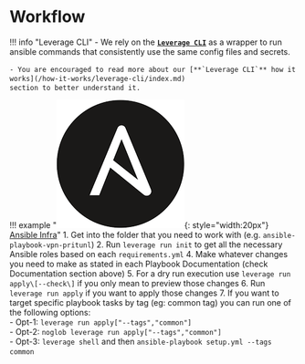 # Workflow

!!! info "Leverage CLI"
    - We rely on the [**`Leverage CLI`**](/leverage-cli/install-leverage-cli.md) as a wrapper to run ansible commands
    that consistently use the same config files and secrets.

    - You are encouraged to read more about our [**`Leverage CLI`** how it works](/how-it-works/leverage-cli/index.md)
    section to better understand it.

!!! example "![leverage-ansible](/assets/images/logos/ansible.png "Leverage"){: style="width:20px"} [Ansible Infra](https://github.com/binbashar/le-ansible-infra)"
    1. Get into the folder that you need to work with (e.g. `ansible-playbook-vpn-pritunl`)
    2. Run `leverage run init` to get all the necessary Ansible roles based on each `requirements.yml`
    4. Make whatever changes you need to make as stated in each Playbook Documentation (check Documentation section above)
    5. For a dry run execution use `leverage run apply\[--check\]` if you only mean to preview those changes
    6. Run `leverage run apply` if you want to apply those changes
    7. If you want to target specific playbook tasks by tag (eg: common tag) you can run one of the following options:        
        - Opt-1:  `leverage run apply["--tags","common"]`     
        - Opt-2:  `noglob leverage run apply["--tags","common"]`      
        - Opt-3:  `leverage shell` and then `ansible-playbook setup.yml --tags common`  
